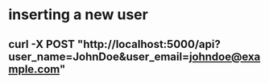 # inserting a new user

## curl -X POST "http://localhost:5000/api?user_name=JohnDoe&user_email=johndoe@example.com"
